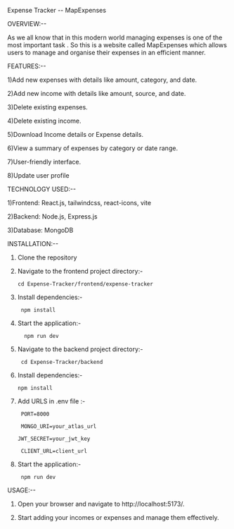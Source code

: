 Expense Tracker -- MapExpenses


OVERVIEW:--

As we all know that in this modern world managing expenses is one of the most important task .
So this is a website called MapExpenses which allows users to manage and organise their expenses in an efficient manner.






FEATURES:--


1)Add new expenses with details like amount, category, and date.

2)Add new income with details like amount, source, and date.

3)Delete existing expenses.

4)Delete existing income.

5)Download Income details or Expense details.

6)View a summary of expenses by category or date range.

7)User-friendly interface.

8)Update user profile
 


TECHNOLOGY USED:--


1)Frontend: React.js, tailwindcss, react-icons, vite

2)Backend: Node.js, Express.js

3)Database: MongoDB





INSTALLATION:--


1) Clone the repository
   
2) Navigate to the frontend project directory:-

       cd Expense-Tracker/frontend/expense-tracker

3) Install dependencies:-
   
        npm install
  
4) Start the application:-
   
         npm run dev
 
5) Navigate to the backend project directory:-
   
        cd Expense-Tracker/backend
 
6) Install dependencies:-
   
       npm install
 
7) Add URLS in .env file :-

        PORT=8000

        MONGO_URI=your_atlas_url

       JWT_SECRET=your_jwt_key

        CLIENT_URL=client_url

8) Start the application:-
   
        npm run dev





USAGE:--


1) Open your browser and navigate to  http://localhost:5173/.

2) Start adding your incomes or expenses and manage them effectively.
